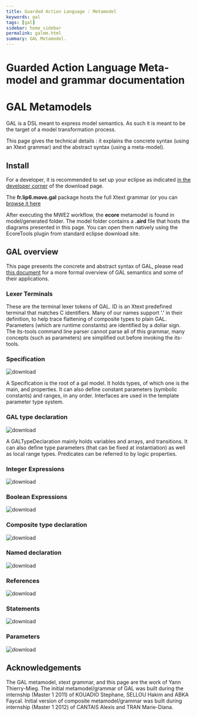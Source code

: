 ```yaml
---
title: Guarded Action Language : Metamodel
keywords: gal
tags: [gal]
sidebar: home_sidebar
permalink: galmm.html
summary: GAL Metamodel.
---
```


# Guarded Action Language Meta-model and grammar documentation

# GAL Metamodels

GAL is a DSL meant to express model semantics. As such it is meant to be the target of a model transformation process.

This page gives the technical details : it explains the concrete syntax (using an Xtext grammar) and the abstract syntax (using a meta-model).

## Install

For a developer, it is recommended to set up your eclipse as indicated [in the developer corner](devinstall.md) of the download page.

The **fr.lip6.move.gal** package hosts the full Xtext grammar (or you can [browse it here](https://github.com/lip6/ITSTools/blob/master/fr.lip6.move.gal/src/fr/lip6/move/Gal.xtext)

After executing the MWE2 workflow, the __ecore__ metamodel is found in model/generated folder. 
The model folder contains a __.aird__ file that hosts the diagrams presented in this page. 
You can open them natively using the EcoreTools plugin from standard eclipse download site.

## GAL overview

This page presents the concrete and abstract syntax of GAL, please read [this document](./files/gal.pdf) for a more formal overview of GAL semantics and some of their applications.

### Lexer Terminals

These are the terminal lexer tokens of GAL. ID is an Xtext predefined terminal that matches C identifiers. 
Many of our names support '.' in their definition, to help trace flattening of composite types to plain GAL. 
Parameters (which are runtime constants) are identified by a dollar sign. 
The its-tools command line parser cannot parse all of this grammar, many concepts (such as parameters) are simplified out before invoking the its-tools.

### Specification

![download](metamodel/specification.jpg) 

A Specification is the root of a gal model. It holds types, of which one is the main, and properties. It can also define constant parameters (symbolic constants) and ranges, in any order. Interfaces are used in the template parameter type system.

### GAL type declaration

![download](metamodel/gal.jpg) 

A GALTypeDeclaration mainly holds variables and arrays, and transitions. It can also define type parameters (that can be fixed at instantiation) as well as local range types. Predicates can be referred to by logic properties.

### Integer Expressions

![download](metamodel/intexpressions.jpg) 

### Boolean Expressions

![download](metamodel/boolexpression.jpg) 

### Composite type declaration

![download](metamodel/composite.jpg) 

### Named declaration

![download](metamodel/namedDeclaration.jpg) 

### References

![download](metamodel/reference.jpg) 

### Statements

![download](metamodel/Statement.jpg) 

### Parameters

![download](metamodel/parameters.jpg) 

## Acknowledgements

The GAL metamodel, xtext grammar, and this page are the work of Yann Thierry-Mieg. The initial metamodel/grammar of GAL was built during the internship (Master 1 2011) of KOUADIO Stephane, SELLOU Hakim and ABKA Faycal. Initial version of composite metamodel/grammar was built during internship (Master 1 2012) of CANTAIS Alexis and TRAN Marie-Diana.


